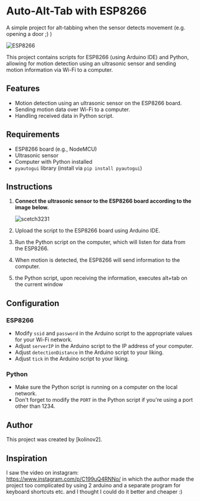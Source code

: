 # Auto-Alt-Tab with ESP8266
A simple project for alt-tabbing when the sensor detects movement (e.g. opening a door ;) )

![ESP8266](https://img.shields.io/badge/ESP8266-Compatible-blue)

This project contains scripts for ESP8266 (using Arduino IDE) and Python, allowing for motion detection using an ultrasonic sensor and sending motion information via Wi-Fi to a computer.

## Features

- Motion detection using an ultrasonic sensor on the ESP8266 board.
- Sending motion data over Wi-Fi to a computer.
- Handling received data in Python script.

## Requirements

- ESP8266 board (e.g., NodeMCU)
- Ultrasonic sensor
- Computer with Python installed
- `pyautogui` library (install via `pip install pyautogui`)

## Instructions

1. **Connect the ultrasonic sensor to the ESP8266 board according to the image below.**

     ![scetch3231](https://github.com/kolinov2/Auto-Alt-Tab/assets/94188817/4b4277ef-358f-4299-9147-2c4cbe8aa97b)


2. Upload the script to the ESP8266 board using Arduino IDE.
3. Run the Python script on the computer, which will listen for data from the ESP8266.
4. When motion is detected, the ESP8266 will send information to the computer.
5. the Python script, upon receiving the information, executes alt+tab on the current window

## Configuration

### ESP8266

- Modify `ssid` and `password` in the Arduino script to the appropriate values for your Wi-Fi network.
- Adjust `serverIP` in the Arduino script to the IP address of your computer.
- Adjust `detectionDistance` in the Arduino script to your liking.
- Adjust `tick` in the Arduino script to your liking.
  
### Python

- Make sure the Python script is running on a computer on the local network.
- Don't forget to modify the `PORT` in the Python script if you're using a port other than 1234.

## Author

This project was created by [kolinov2].

## Inspiration
I saw the video on instagram:
https://www.instagram.com/p/C199uQ4RNNo/
in which the author made the project too complicated by using 2 arduino and a separate program for keyboard shortcuts etc. and I thought I could do it better and cheaper :)

